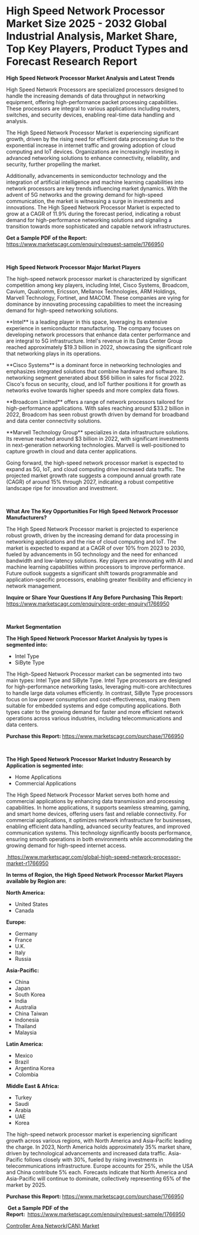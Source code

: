 <p><h1>High Speed Network Processor Market Size 2025 - 2032 Global Industrial Analysis, Market Share, Top Key Players, Product Types and Forecast Research Report</h1></p><p><strong>High Speed Network Processor Market Analysis and Latest Trends</strong></p>
<p><p>High Speed Network Processors are specialized processors designed to handle the increasing demands of data throughput in networking equipment, offering high-performance packet processing capabilities. These processors are integral to various applications including routers, switches, and security devices, enabling real-time data handling and analysis. </p><p>The High Speed Network Processor Market is experiencing significant growth, driven by the rising need for efficient data processing due to the exponential increase in internet traffic and growing adoption of cloud computing and IoT devices. Organizations are increasingly investing in advanced networking solutions to enhance connectivity, reliability, and security, further propelling the market.</p><p>Additionally, advancements in semiconductor technology and the integration of artificial intelligence and machine learning capabilities into network processors are key trends influencing market dynamics. With the advent of 5G networks and the growing demand for high-speed communication, the market is witnessing a surge in investments and innovations. The High Speed Network Processor Market is expected to grow at a CAGR of 11.9% during the forecast period, indicating a robust demand for high-performance networking solutions and signaling a transition towards more sophisticated and capable network infrastructures.</p></p>
<p><strong>Get a Sample PDF of the Report:&nbsp;</strong> <a href="https://www.marketscagr.com/enquiry/request-sample/1766950?utm_campaign=3039&utm_medium=2&utm_source=Github&utm_content=ia&utm_term=08042025&utm_id=high-speed-network-processor">https://www.marketscagr.com/enquiry/request-sample/1766950</a></p>
<p>&nbsp;</p>
<p><strong>High Speed Network Processor Major Market Players</strong></p>
<p><p>The high-speed network processor market is characterized by significant competition among key players, including Intel, Cisco Systems, Broadcom, Cavium, Qualcomm, Ericsson, Mellanox Technologies, ARM Holdings, Marvell Technology, Fortinet, and MACOM. These companies are vying for dominance by innovating processing capabilities to meet the increasing demand for high-speed networking solutions.</p><p>**Intel** is a leading player in this space, leveraging its extensive experience in semiconductor manufacturing. The company focuses on developing network processors that enhance data center performance and are integral to 5G infrastructure. Intel's revenue in its Data Center Group reached approximately $19.3 billion in 2022, showcasing the significant role that networking plays in its operations.</p><p>**Cisco Systems** is a dominant force in networking technologies and emphasizes integrated solutions that combine hardware and software. Its networking segment generated about $56 billion in sales for fiscal 2022. Cisco's focus on security, cloud, and IoT further positions it for growth as networks evolve towards higher speeds and more complex data flows.</p><p>**Broadcom Limited** offers a range of network processors tailored for high-performance applications. With sales reaching around $33.2 billion in 2022, Broadcom has seen robust growth driven by demand for broadband and data center connectivity solutions.</p><p>**Marvell Technology Group** specializes in data infrastructure solutions. Its revenue reached around $3 billion in 2022, with significant investments in next-generation networking technologies. Marvell is well-positioned to capture growth in cloud and data center applications.</p><p>Going forward, the high-speed network processor market is expected to expand as 5G, IoT, and cloud computing drive increased data traffic. The projected market growth rate suggests a compound annual growth rate (CAGR) of around 15% through 2027, indicating a robust competitive landscape ripe for innovation and investment.</p></p>
<p>&nbsp;</p>
<p><strong>What Are The Key Opportunities For High Speed Network Processor Manufacturers?</strong></p>
<p><p>The High Speed Network Processor market is projected to experience robust growth, driven by the increasing demand for data processing in networking applications and the rise of cloud computing and IoT. The market is expected to expand at a CAGR of over 10% from 2023 to 2030, fueled by advancements in 5G technology and the need for enhanced bandwidth and low-latency solutions. Key players are innovating with AI and machine learning capabilities within processors to improve performance. Future outlook suggests a significant shift towards programmable and application-specific processors, enabling greater flexibility and efficiency in network management.</p></p>
<p><strong>Inquire or Share Your Questions If Any Before Purchasing This Report:</strong> <a href="https://www.marketscagr.com/enquiry/pre-order-enquiry/1766950?utm_campaign=3039&utm_medium=2&utm_source=Github&utm_content=ia&utm_term=08042025&utm_id=high-speed-network-processor">https://www.marketscagr.com/enquiry/pre-order-enquiry/1766950</a></p>
<p>&nbsp;</p>
<p><strong>Market Segmentation</strong></p>
<p><strong>The High Speed Network Processor Market Analysis by types is segmented into:</strong></p>
<p><ul><li>Intel Type</li><li>SiByte Type</li></ul></p>
<p><p>The High-Speed Network Processor market can be segmented into two main types: Intel Type and SiByte Type. Intel Type processors are designed for high-performance networking tasks, leveraging multi-core architectures to handle large data volumes efficiently. In contrast, SiByte Type processors focus on low power consumption and cost-effectiveness, making them suitable for embedded systems and edge computing applications. Both types cater to the growing demand for faster and more efficient network operations across various industries, including telecommunications and data centers.</p></p>
<p><strong>Purchase this Report:&nbsp;</strong><a href="https://www.marketscagr.com/purchase/1766950?utm_campaign=3039&utm_medium=2&utm_source=Github&utm_content=ia&utm_term=08042025&utm_id=high-speed-network-processor">https://www.marketscagr.com/purchase/1766950</a></p>
<p>&nbsp;</p>
<p><strong>The High Speed Network Processor Market Industry Research by Application is segmented into:</strong></p>
<p><ul><li>Home Applications</li><li>Commercial Applications</li></ul></p>
<p><p>The High Speed Network Processor Market serves both home and commercial applications by enhancing data transmission and processing capabilities. In home applications, it supports seamless streaming, gaming, and smart home devices, offering users fast and reliable connectivity. For commercial applications, it optimizes network infrastructure for businesses, enabling efficient data handling, advanced security features, and improved communication systems. This technology significantly boosts performance, ensuring smooth operations in both environments while accommodating the growing demand for high-speed internet access.</p></p>
<p><a href="https://www.marketscagr.com/global-high-speed-network-processor-market-r1766950?utm_campaign=3039&utm_medium=2&utm_source=Github&utm_content=ia&utm_term=08042025&utm_id=high-speed-network-processor">&nbsp;https://www.marketscagr.com/global-high-speed-network-processor-market-r1766950</a></p>
<p><strong>In terms of Region, the High Speed Network Processor Market Players available by Region are:</strong></p>
<p>
    <p> <strong> North America: </strong>
        <ul>
            <li>United States</li>
            <li>Canada</li>
        </ul>
        </p> 
    <p> <strong> Europe: </strong>
        <ul>
            <li>Germany</li>
            <li>France</li>
            <li>U.K.</li>
            <li>Italy</li>
            <li>Russia</li>
        </ul>
        </p> 
    <p> <strong> Asia-Pacific: </strong>
        <ul>
            <li>China</li>
            <li>Japan</li>
            <li>South Korea</li>
            <li>India</li>
            <li>Australia</li>
            <li>China Taiwan</li>
            <li>Indonesia</li>
            <li>Thailand</li>
            <li>Malaysia</li>
        </ul>
        </p> 
    <p> <strong> Latin America: </strong>
        <ul>
            <li>Mexico</li>
            <li>Brazil</li>
            <li>Argentina Korea</li>
            <li>Colombia</li>
        </ul>
        </p> 
    <p> <strong> Middle East & Africa: </strong>
        <ul>
            <li>Turkey</li>
            <li>Saudi</li>
            <li>Arabia</li>
            <li>UAE</li>
            <li>Korea</li>
        </ul>
    </p>
    </p>
<p><p>The high-speed network processor market is experiencing significant growth across various regions, with North America and Asia-Pacific leading the charge. In 2023, North America holds approximately 35% market share, driven by technological advancements and increased data traffic. Asia-Pacific follows closely with 30%, fueled by rising investments in telecommunications infrastructure. Europe accounts for 25%, while the USA and China contribute 5% each. Forecasts indicate that North America and Asia-Pacific will continue to dominate, collectively representing 65% of the market by 2025.</p></p>
<p><strong>Purchase this Report: </strong><a href="https://www.marketscagr.com/purchase/1766950?utm_campaign=3039&utm_medium=2&utm_source=Github&utm_content=ia&utm_term=08042025&utm_id=high-speed-network-processor">https://www.marketscagr.com/purchase/1766950</a></p>
<p>&nbsp;<strong>Get a Sample PDF of the Report:&nbsp;&nbsp;</strong><a href="https://www.marketscagr.com/enquiry/request-sample/1766950?utm_campaign=3039&utm_medium=2&utm_source=Github&utm_content=ia&utm_term=08042025&utm_id=high-speed-network-processor">https://www.marketscagr.com/enquiry/request-sample/1766950</a></p>
<p><strong></strong></p>
<p><p><a href="https://github.com/xalatieusope/Market-Research-Report-List-1/blob/main/controller-area-networkcan-market.md?utm_campaign=3039&utm_medium=2&utm_source=Github&utm_content=ia&utm_term=08042025&utm_id=high-speed-network-processor">Controller Area Network(CAN) Market</a></p></p>
